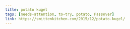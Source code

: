 ```yaml
---
title: potato kugel
tags: [needs-attention, to-try, potato, Passover]
link: https://smittenkitchen.com/2015/12/potato-kugel/
---
```


